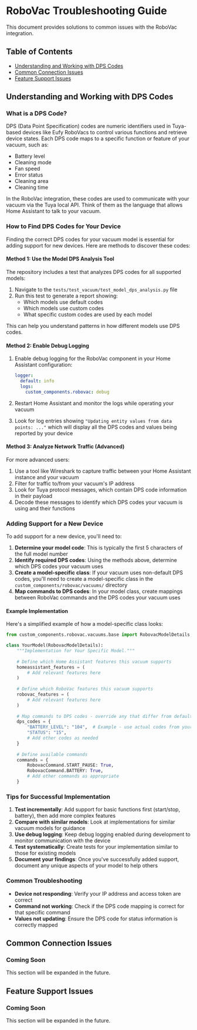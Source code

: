 # RoboVac Troubleshooting Guide

This document provides solutions to common issues with the RoboVac integration.

## Table of Contents

- [Understanding and Working with DPS Codes](#understanding-and-working-with-dps-codes)
- [Common Connection Issues](#common-connection-issues)
- [Feature Support Issues](#feature-support-issues)

## Understanding and Working with DPS Codes

### What is a DPS Code?

DPS (Data Point Specification) codes are numeric identifiers used in Tuya-based devices like Eufy RoboVacs to control various functions and retrieve device states. Each DPS code maps to a specific function or feature of your vacuum, such as:

- Battery level
- Cleaning mode
- Fan speed
- Error status
- Cleaning area
- Cleaning time

In the RoboVac integration, these codes are used to communicate with your vacuum via the Tuya local API. Think of them as the language that allows Home Assistant to talk to your vacuum.

### How to Find DPS Codes for Your Device

Finding the correct DPS codes for your vacuum model is essential for adding support for new devices. Here are methods to discover these codes:

#### Method 1: Use the Model DPS Analysis Tool

The repository includes a test that analyzes DPS codes for all supported models:

1. Navigate to the `tests/test_vacuum/test_model_dps_analysis.py` file
2. Run this test to generate a report showing:
   - Which models use default codes
   - Which models use custom codes
   - What specific custom codes are used by each model

This can help you understand patterns in how different models use DPS codes.

#### Method 2: Enable Debug Logging

1. Enable debug logging for the RoboVac component in your Home Assistant configuration:

   ```yaml
   logger:
     default: info
     logs:
       custom_components.robovac: debug
   ```

2. Restart Home Assistant and monitor the logs while operating your vacuum
3. Look for log entries showing `"Updating entity values from data points: ..."` which will display all the DPS codes and values being reported by your device

#### Method 3: Analyze Network Traffic (Advanced)

For more advanced users:

1. Use a tool like Wireshark to capture traffic between your Home Assistant instance and your vacuum
2. Filter for traffic to/from your vacuum's IP address
3. Look for Tuya protocol messages, which contain DPS code information in their payload
4. Decode these messages to identify which DPS codes your vacuum is using and their functions

### Adding Support for a New Device

To add support for a new device, you'll need to:

1. **Determine your model code**: This is typically the first 5 characters of the full model number
2. **Identify required DPS codes**: Using the methods above, determine which DPS codes your vacuum uses
3. **Create a model-specific class**: If your vacuum uses non-default DPS codes, you'll need to create a model-specific class in the `custom_components/robovac/vacuums/` directory
4. **Map commands to DPS codes**: In your model class, create mappings between RoboVac commands and the DPS codes your vacuum uses

#### Example Implementation

Here's a simplified example of how a model-specific class looks:

```python
from custom_components.robovac.vacuums.base import RobovacModelDetails, RoboVacEntityFeature, RobovacCommand

class YourModel(RobovacModelDetails):
    """Implementation for Your Specific Model."""
    
    # Define which Home Assistant features this vacuum supports
    homeassistant_features = (
        # Add relevant features here
    )
    
    # Define which RoboVac features this vacuum supports
    robovac_features = (
        # Add relevant features here
    )
    
    # Map commands to DPS codes - override any that differ from defaults
    dps_codes = {
        "BATTERY_LEVEL": "104",  # Example - use actual codes from your device
        "STATUS": "15",
        # Add other codes as needed
    }
    
    # Define available commands
    commands = {
        RobovacCommand.START_PAUSE: True,
        RobovacCommand.BATTERY: True,
        # Add other commands as appropriate
    }
```

### Tips for Successful Implementation

1. **Test incrementally**: Add support for basic functions first (start/stop, battery), then add more complex features
2. **Compare with similar models**: Look at implementations for similar vacuum models for guidance
3. **Use debug logging**: Keep debug logging enabled during development to monitor communication with the device
4. **Test systematically**: Create tests for your implementation similar to those for existing models
5. **Document your findings**: Once you've successfully added support, document any unique aspects of your model to help others

### Common Troubleshooting

- **Device not responding**: Verify your IP address and access token are correct
- **Command not working**: Check if the DPS code mapping is correct for that specific command
- **Values not updating**: Ensure the DPS code for status information is correctly mapped

## Common Connection Issues

### Coming Soon

This section will be expanded in the future.

## Feature Support Issues

### Coming Soon

This section will be expanded in the future.
